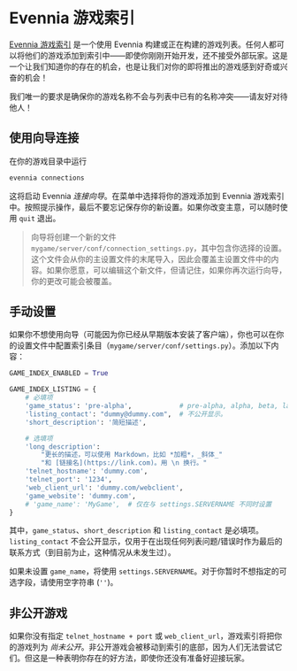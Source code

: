 # Evennia 游戏索引

[Evennia 游戏索引](http://games.evennia.com) 是一个使用 Evennia 构建或正在构建的游戏列表。任何人都可以将他们的游戏添加到索引中——即使你刚刚开始开发，还不接受外部玩家。这是一个让我们知道你的存在的机会，也是让我们对你的即将推出的游戏感到好奇或兴奋的机会！

我们唯一的要求是确保你的游戏名称不会与列表中已有的名称冲突——请友好对待他人！

## 使用向导连接

在你的游戏目录中运行

```bash
evennia connections
```

这将启动 Evennia _连接向导_。在菜单中选择将你的游戏添加到 Evennia 游戏索引中。按照提示操作，最后不要忘记保存你的新设置。如果你改变主意，可以随时使用 `quit` 退出。

> 向导将创建一个新的文件 `mygame/server/conf/connection_settings.py`，其中包含你选择的设置。这个文件会从你的主设置文件的末尾导入，因此会覆盖主设置文件中的内容。如果你愿意，可以编辑这个新文件，但请记住，如果你再次运行向导，你的更改可能会被覆盖。

## 手动设置

如果你不想使用向导（可能因为你已经从早期版本安装了客户端），你也可以在你的设置文件中配置索引条目（`mygame/server/conf/settings.py`）。添加以下内容：

```python
GAME_INDEX_ENABLED = True 

GAME_INDEX_LISTING = {
    # 必填项
    'game_status': 'pre-alpha',            # pre-alpha, alpha, beta, launched
    'listing_contact': "dummy@dummy.com",  # 不公开显示。
    'short_description': '简短描述',

    # 选填项
    'long_description':
        "更长的描述，可以使用 Markdown，比如 *加粗*，_斜体_"
        "和 [链接名](https://link.com)。用 \n 换行。"
    'telnet_hostname': 'dummy.com',            
    'telnet_port': '1234',                     
    'web_client_url': 'dummy.com/webclient',   
    'game_website': 'dummy.com',              
    # 'game_name': 'MyGame',  # 仅在与 settings.SERVERNAME 不同时设置
}
```

其中，`game_status`、`short_description` 和 `listing_contact` 是必填项。`listing_contact` 不会公开显示，仅用于在出现任何列表问题/错误时作为最后的联系方式（到目前为止，这种情况从未发生过）。

如果未设置 `game_name`，将使用 `settings.SERVERNAME`。对于你暂时不想指定的可选字段，请使用空字符串 (`''`)。

## 非公开游戏

如果你没有指定 `telnet_hostname + port` 或 `web_client_url`，游戏索引将把你的游戏列为 _尚未公开_。非公开游戏会被移动到索引的底部，因为人们无法尝试它们。但这是一种表明你存在的好方法，即使你还没有准备好迎接玩家。
